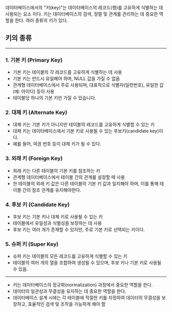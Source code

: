 데이터베이스에서의 "키(key)"는 데이터베이스의 레코드(행)를 고유하게 식별하는 데 사용되는 요소 이다. 
키는 데이터베이스의 검색, 정렬 및 관계를 관리하는 데 중요한 역할을 한다. 여러 종류의 키가 있다.

## 키의 종류
---
### 1. 기본 키 (Primary Key)

- 기본 키는 테이블의 각 레코드를 고유하게 식별하는 데 사용
- 기본 키는 반드시 유일해야 하며, NULL 값을 가질 수 없음
- 관계형 데이터베이스에서 주로 사용되며, 대표적으로 식별자(일련번호), 유일한 값(예: 아이디) 등이 사용
- 테이블당 하나의 기본 키만 가질 수 있습니다.

### 2. 대체 키 (Alternate Key)

- 대체 키는 기본 키가 아니지만 테이블의 레코드를 고유하게 식별할 수 있는 키
- 대체 키는 데이터베이스에서 기본 키로 사용될 수 있는 후보키(candidate key)이다.
- 예를 들어, 여권 번호 등이 대체 키가 될 수 있다.

### 3. 외래 키 (Foreign Key)

- 외래 키는 다른 테이블의 기본 키를 참조하는 키
- 관계형 데이터베이스에서 테이블 간의 관계를 설정할 때 사용
- 한 테이블의 외래 키 값은 다른 테이블의 기본 키 값과 일치해야 하며, 이를 통해 테이블 간의 참조 관계를 유지해야한다.

### 4. 후보 키 (Candidate Key)

- 후보 키는 기본 키나 대체 키로 사용될 수 있는 키
- 테이블에서 유일성과 식별성을 보장하는 데 사용
- 후보 키는 여러 개가 존재할 수 있지만, 주로 기본 키로 선택되는 키이다.

### 5. 슈퍼 키 (Super Key)

- 슈퍼 키는 테이블의 모든 레코드를 고유하게 식별할 수 있는 키
- 테이블의 여러 개의 열을 조합하여 생성될 수 있으며, 후보 키나 기본 키로 사용될 수 있음.

---

- 키는 데이터베이스의 정규화(normalization) 과정에서 중요한 역할을 한다.
- 데이터의 일관성과 무결성을 유지하는 데 중요한 역할을 한다.
- 데이터베이스 설계 시에는 각 테이블에 적절한 키를 지정하여 데이터의 무결성을 보장하고, 효율적인 검색 및 조작을 가능하게 해야 함